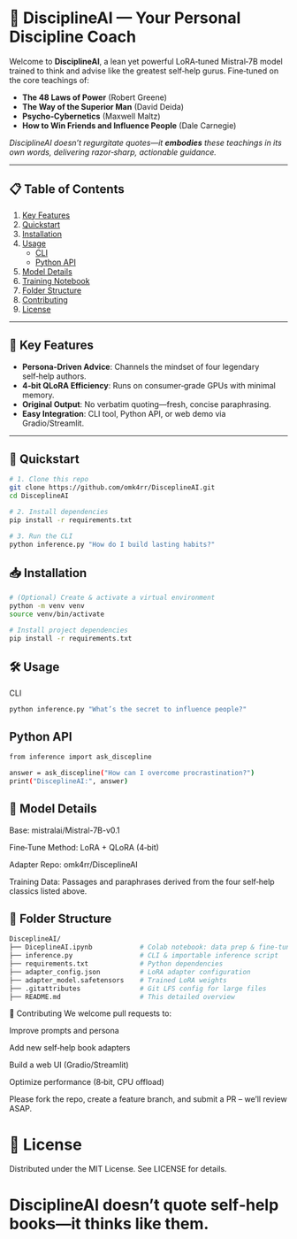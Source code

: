 # 🧠 DisciplineAI — Your Personal Discipline Coach

Welcome to **DisciplineAI**, a lean yet powerful LoRA‑tuned Mistral‑7B model trained to think and advise like the greatest self‑help gurus. Fine‑tuned on the core teachings of:

- **The 48 Laws of Power** (Robert Greene)  
- **The Way of the Superior Man** (David Deida)  
- **Psycho‑Cybernetics** (Maxwell Maltz)  
- **How to Win Friends and Influence People** (Dale Carnegie)  

_DisciplineAI doesn’t regurgitate quotes—it **embodies** these teachings in its own words, delivering razor‑sharp, actionable guidance._

---

## 📋 Table of Contents

1. [Key Features](#key-features)  
2. [Quickstart](#quickstart)  
3. [Installation](#installation)  
4. [Usage](#usage)  
   - [CLI](#cli)  
   - [Python API](#python-api)  
5. [Model Details](#model-details)  
6. [Training Notebook](#training-notebook)  
7. [Folder Structure](#folder-structure)  
8. [Contributing](#contributing)  
9. [License](#license)  

---

## 🔑 Key Features

- **Persona‑Driven Advice**: Channels the mindset of four legendary self‑help authors.  
- **4‑bit QLoRA Efficiency**: Runs on consumer‑grade GPUs with minimal memory.  
- **Original Output**: No verbatim quoting—fresh, concise paraphrasing.  
- **Easy Integration**: CLI tool, Python API, or web demo via Gradio/Streamlit.  

---

## 🚀 Quickstart

```bash
# 1. Clone this repo
git clone https://github.com/omk4rr/DisceplineAI.git
cd DisceplineAI

# 2. Install dependencies
pip install -r requirements.txt

# 3. Run the CLI
python inference.py "How do I build lasting habits?"
```
## 📥 Installation
```bash
# (Optional) Create & activate a virtual environment
python -m venv venv
source venv/bin/activate

# Install project dependencies
pip install -r requirements.txt
```
## 🛠️ Usage
 CLI
```bash
python inference.py "What’s the secret to influence people?"
```

## Python API
```bash
from inference import ask_discepline

answer = ask_discepline("How can I overcome procrastination?")
print("DisceplineAI:", answer)
```

## 🤖 Model Details
Base: mistralai/Mistral-7B-v0.1

Fine‑Tune Method: LoRA + QLoRA (4‑bit)

Adapter Repo: omk4rr/DisceplineAI

Training Data: Passages and paraphrases derived from the four self‑help classics listed above.

## 📂 Folder Structure
```bash
DisceplineAI/
├── DiceplineAI.ipynb            # Colab notebook: data prep & fine‑tuning
├── inference.py                 # CLI & importable inference script
├── requirements.txt             # Python dependencies
├── adapter_config.json          # LoRA adapter configuration
├── adapter_model.safetensors    # Trained LoRA weights
├── .gitattributes               # Git LFS config for large files
├── README.md                    # This detailed overview
```
🤝 Contributing
We welcome pull requests to:

Improve prompts and persona

Add new self‑help book adapters

Build a web UI (Gradio/Streamlit)

Optimize performance (8‑bit, CPU offload)

Please fork the repo, create a feature branch, and submit a PR – we’ll review ASAP.

# 📜 License
Distributed under the MIT License. See LICENSE for details.


# DisciplineAI doesn’t quote self‑help books—it thinks like them.


